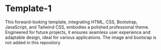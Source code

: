 # Template-1
This forward-looking template, integrating HTML, CSS, Bootstrap, JavaScript, and Tailwind CSS, embodies a polished professional theme. Engineered for future projects, it ensures seamless user experience and adaptable design, ideal for various applications.
The image and bootsrap is not added in this repository
